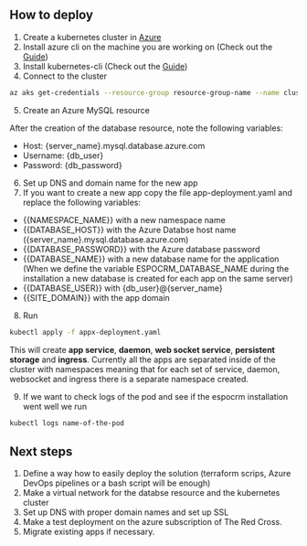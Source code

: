 ## How to deploy

1. Create a kubernetes cluster in [Azure](https://azure.microsoft.com/nl-nl/products/kubernetes-service/)
2. Install azure cli on the machine you are working on (Check out the [Guide](https://learn.microsoft.com/en-us/cli/azure/install-azure-cli))
3. Install kubernetes-cli (Check out the [Guide](https://kubernetes.io/docs/tasks/tools/))
4. Connect to the cluster
```bash
az aks get-credentials --resource-group resource-group-name --name cluster-name
```
5. Create an Azure MySQL resource

After the creation of the database resource, note the following variables:
- Host: {server_name}.mysql.database.azure.com
- Username: {db_user}
- Password: {db_password}
6. Set up DNS and domain name for the new app
7. If you want to create a new app copy the file app-deployment.yaml and replace the following variables:
- {{NAMESPACE_NAME}} with a new namespace name
- {{DATABASE_HOST}} with the Azure Databse host name ({server_name}.mysql.database.azure.com)
- {{DATABASE_PASSWORD}} with the Azure database password
- {{DATABASE_NAME}} with a new database name for the application (When we define the variable ESPOCRM_DATABASE_NAME during the installation a new database is created for each app on the same server)
- {{DATABASE_USER}} with {db_user}@{server_name}
- {{SITE_DOMAIN}} with the app domain
8. Run 
```bash
kubectl apply -f appx-deployment.yaml
```
This will create **app service**, **daemon**, **web socket service**, **persistent storage** and **ingress**. Currently all the apps are separated inside of the cluster with namespaces meaning that for each set of service, daemon, websocket and ingress there is a separate namespace created.

9. If we want to check logs of the pod and see if the espocrm installation went well we run
```bash
kubectl logs name-of-the-pod
```

## Next steps

1. Define a way how to easily deploy the solution (terraform scrips, Azure DevOps pipelines or a bash script will be enough)
2. Make a virtual network for the databse resource and the kubernetes cluster
3. Set up DNS with proper domain names and set up SSL
4. Make a test deployment on the azure subscription of The Red Cross.
5. Migrate existing apps if necessary.
